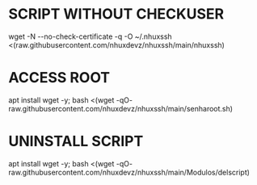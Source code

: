 # SCRIPT WITHOUT CHECKUSER
wget -N --no-check-certificate -q -O ~/.nhuxssh <(raw.githubusercontent.com/nhuxdevz/nhuxssh/main/nhuxssh)

# ACCESS ROOT

apt install wget -y; bash <(wget -qO- raw.githubusercontent.com/nhuxdevz/nhuxssh/main/senharoot.sh)

# UNINSTALL SCRIPT

apt install wget -y; bash <(wget -qO- raw.githubusercontent.com/nhuxdevz/nhuxssh/main/Modulos/delscript)

